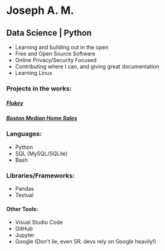 # Joseph A. M. 
## Data Science | Python

* Learning and building out in the open
* Free and Open Source Software
* Online Privacy/Security Focused
* Contributing where I can, and giving great documentation
* Learning Linux

### Projects in the works:
##### [Flukey](https://github.com/josamontiel/Flukey)

##### [Boston Median Home Sales](https://github.com/josamontiel/boston-median-house-prices)

### Languages: 

- Python
- SQL (MySQL/SQLite)
- Bash

### Libraries/Frameworks:

- Pandas
- Textual




#### Other Tools:


- Visual Studio Code
- GitHub
- Jupyter
- Google (Don't lie, even SR. devs rely on Google heavily!)

<!--
<hr> 
### Contribution Stats:

<p align-items="center">
<a href="https://github.com/josamontiel">
  <img height="180em" src="https://github-readme-stats-eight-theta.vercel.app/api?username=josamontiel&show_icons=true&theme=dracula&include_all_commits=true&count_private=true"/>
  <img height="180em" src="https://github-readme-stats-eight-theta.vercel.app/api/top-langs/?username=josamontiel&layout=compact&langs_count=8&theme=dracula"/>
</a>
</p> -->
